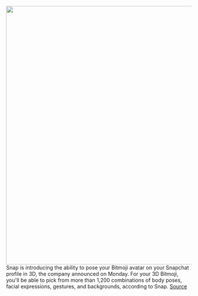 <img src='https://cdn.vox-cdn.com/thumbor/Fyz0qUo9DuY1xuABL3dP4RsK6l8=/0x0:1322x898/1200x800/filters:focal(556x344:766x554)/cdn.vox-cdn.com/uploads/chorus_image/image/69602532/3D_Bitmoji_in_Profile_Poses_Menu.0.png' width='700px' /><br/>
Snap is introducing the ability to pose your Bitmoji avatar on your Snapchat profile in 3D, the company announced on Monday. For your 3D Bitmoji, you'll be able to pick from more than 1,200 combinations of body poses, facial expressions, gestures, and backgrounds, according to Snap.
<a href='https://www.theverge.com/2021/7/19/22584006/snap-snapchat-bitmoji-avatar-profile-3d'> Source <a/>